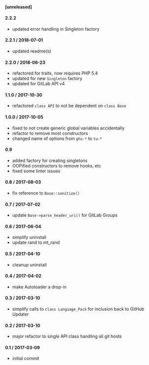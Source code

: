 #### [unreleased]

#### 2.2.2
* updated error handling in Singleton factory

#### 2.2.1 / 2018-07-01
* updated readme(s)

#### 2.2.0 / 2018-06-23
* refactored for traits, now requires PHP 5.4
* updated for new `Singleton` factory
* updated for GitLab API v4

#### 1.1.0 / 2017-10-30
* refactored `class API` to not be dependent on `class Base`

#### 1.0.0 / 2017-10-05
* fixed to not create generic global variables accidentally
* refactor to remove most constructors
* changed name of options from `ghu-*` to `tu-*`

#### 0.9
* added factory for creating singletons
* OOPified constructors to remove hooks, etc
* fixed some linter issues

#### 0.8 / 2017-08-03
* fix reference to `Base::sanitize()`

#### 0.7 / 2017-07-02
* update `Base->parse_header_uri()` for GitLab Groups

#### 0.6 / 2017-06-04
* simplify uninstall
* update rand to mt_rand

#### 0.5 / 2017-04-10
* cleanup uninstall

#### 0.4 / 2017-04-02
* make Autoloader a drop-in

#### 0.3 / 2017-03-10
* simplify calls to `class Language_Pack` for inclusion back to GitHub Updater

#### 0.2 / 2017-03-10
* major refactor to single API class handling all git hosts

#### 0.1 / 2017-03-09
* initial commit
